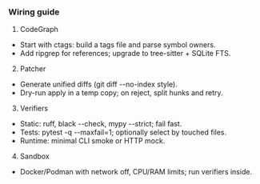### Wiring guide

1) CodeGraph
- Start with ctags: build a tags file and parse symbol owners.
- Add ripgrep for references; upgrade to tree-sitter + SQLite FTS.

2) Patcher
- Generate unified diffs (git diff --no-index style).
- Dry-run apply in a temp copy; on reject, split hunks and retry.

3) Verifiers
- Static: ruff, black --check, mypy --strict; fail fast.
- Tests: pytest -q --maxfail=1; optionally select by touched files.
- Runtime: minimal CLI smoke or HTTP mock.

4) Sandbox
- Docker/Podman with network off, CPU/RAM limits; run verifiers inside.


